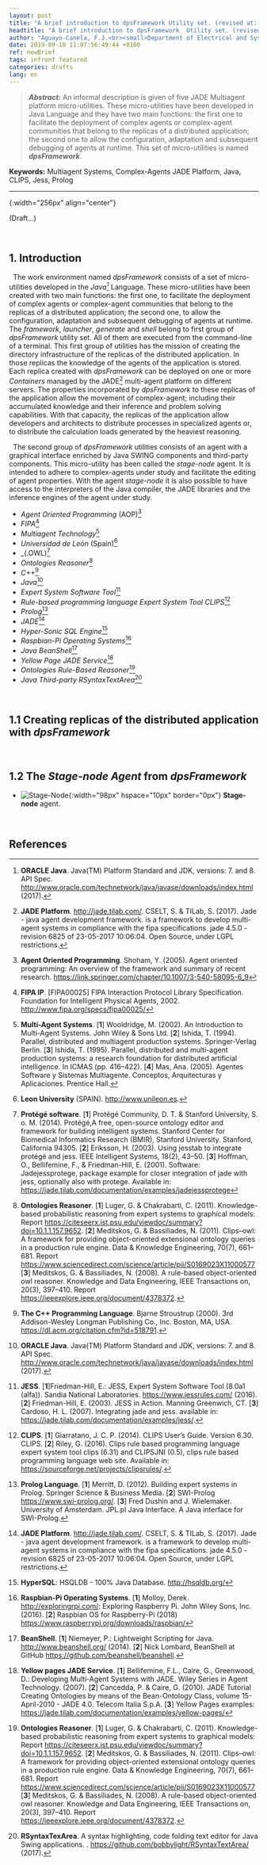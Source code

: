 ```yaml
---
layout: post
title: "A brief introduction to dpsFramework Utility set. (revised at: 2019)"
headtitle: "A brief introduction to dpsFramework  Utility set. (revised at: 2019)"
author: "Aguayo-Canela, F.J.<br><small>Department of Electrical and Systems Engineering and Automation (2012-17)<br>School of Industrial Engineering and Information Technology. <b>University of Leon</b> (SPAIN)</small>"
date: 2019-09-10 11:07:56:49:44 +0100
ref: newBrief
tags: infront featured
categories: drafts
lang: en
---
```






> **_Abstract:_** An informal description is given of five JADE Multiagent platform micro-utilities. These micro-utilities have been developed in Java Language and they have two main functions: the first one to facilitate the deployment of complex agents or complex-agent communities that belong to the replicas of a distributed application; the second one to allow the configuration, adaptation and subsequent debugging of agents at runtime. This set of micro-utilities is named **_dpsFramework_**.

**Keywords:** 
Multiagent Systems, Complex-Agents JADE Platform, Java, CLIPS, Jess, Prolog

<hr>{:width="256px" align="center"}

(Draft...)

<br>

## 1. Introduction

&nbsp;&nbsp;The work environment named _dpsFramework_ consists of a set of micro-utilities developed in the _Java[^ORACLE]_ Language. These micro-utilities have been created with two main functions: the first one, to facilitate the deployment of complex agents or complex-agent communities that belong to the replicas of a distributed application; the second one, to allow the configuration, adaptation and subsequent debugging of agents at runtime. The _framework_, _launcher_, _generate_ and _shell_ belong to first group of _dpsFramework_ utility set. All of them are executed from the command-line of a terminal. This first group of utilities has the mission of creating the directory infrastructure of the replicas of the distributed application. In those replicas the knowledge of the agents of the application is stored. Each replica created with _dpsFramework_ can be deployed on one or more _Containers_ managed by the JADE[^TILAB] multi-agent platform on different servers. The properties incorporated by _dpsFramework_ to these replicas of the application allow the movement of complex-agent; including their accumulated knowledge and their inference and problem solving capabilities. With that capacity, the replicas of the application allow developers and architects to distribute processes in specialized agents or, to distribute the calculation loads generated by the heaviest reasoning.



&nbsp;&nbsp;The second group of _dpsFramework_ utilities consists of an agent with a graphical interface enriched by Java SWING components and third-party components. This micro-utility has been called the _stage-node_ agent. It is intended to adhere to complex-agents under study and facilitate the editing of agent properties. With the agent _stage-node_ it is also possible to have access to the interpreters of the Java compiler, the JADE libraries and the inference engines of the agent under study.



-  _Agent Oriented Programming_ (AOP)[^SHOHAM]
-  _FIPA_[^FIPA] 
-  _Multiagent Technology_[^WOOL]
-  _Universidad de León_ (Spain)[^UNILEON]
-  _(.OWL)[^PROTEGEE] 
-  _Ontologies Reasoner_[^RAZON]
-  _C++_[^CPLUS]
-  _Java_[^ORACLE]
-  _Expert System Software Tool_[^JESS] 
-  _Rule-based programming language Expert System Tool CLIPS_[^CLIPS] 
-  _Prolog_[^PROLOG]
-  _JADE_[^TILAB]
-  _Hyper-Sonic SQL Engine_[^HSQL]
-  _Raspbian-Pi Operating Systems_[^PI]
-  _Java BeanShell_[^BEANSHEL]
-  _Yellow Page JADE Service_[^YELLOW]
-  _Ontologies Rule-Based Reasoner_[^RAZON]
-  _Java Third-party RSyntaxTextArea_[^RSYNTAX]



<br>


## 1.1 Creating replicas of the distributed application with _dpsFramework_



<br>


## 1.2 The _Stage-node Agent_ from _dpsFramework_





- ![Stage-Node](/assets/images/logoPsStageBussy.gif){:width="98px"  hspace="10px"  border="0px"} **Stage-node** agent. 






<br>



## References


[^TILAB]: **JADE Platform**. <http://jade.tilab.com/>. CSELT, S. & TILab, S. (2017). Jade - java agent development framework. is a framework to develop multi-agent systems in compliance with the fipa specifications. jade 4.5.0 - revision 6825 of 23-05-2017 10:06:04. Open Source, under LGPL restrictions.

[^SHOHAM]: **Agent Oriented Programming**. Shoham, Y. (2005). Agent oriented programming: An overview of the framework and summary of recent research. <https://link.springer.com/chapter/10.1007/3-540-58095-6_9>


[^FIPA]: **FIPA IP**. [FIPA00025] FIPA Interaction Protocol Library Specification. Foundation for Intelligent Physical Agents, 2002. <http://www.fipa.org/specs/fipa00025/> 



[^HSQL]: **HyperSQL**: HSQLDB - 100% Java Database. <http://hsqldb.org/>



[^WOOL]: **Multi-Agent Systems**. [**1**] Wooldridge, M. (2002). An Introduction to Multi-Agent Systems. John Wiley & Sons Ltd. [**2**] Ishida, T. (1994). Parallel, distributed and multiagent production systems. Springer-Verlag Berlin. [**3**] Ishida, T. (1995). Parallel, distributed and multi-agent production systems: a research foundation for distributed artificial intelligence. In ICMAS (pp. 416–422). [**4**] Mas, Ana. (2005). Agentes Software y Sistemas Multiagente. Conceptos, Arquitecturas y Aplicaciones. Prentice Hall.



[^PI]: **Raspbian-Pi Operating Systems**. [**1**] Molloy, Derek. <http://exploringrpi.com/>: Exploring Raspberry Pi. John Wiley Sons, Inc. (2016). [**2**] Raspbian OS for Raspberry-Pi (2018) <https://www.raspberrypi.org/downloads/raspbian/>


[^ORACLE]: **ORACLE Java**. Java(TM) Platform Standard and JDK, versions: 7. and 8. API Spec. <http://www.oracle.com/technetwork/java/javase/downloads/index.html> (2017).


[^PROTEGEE]: **Protégé software**. [**1**] Protégé Community, D. T. & Stanford University, S. o. M. (2014). Protégé,A free, open-source ontology editor and framework for building intelligent systems. Stanford Center for Biomedical Informatics Research (BMIR), Stanford University. Stanford, California 94305. [**2**] Eriksson, H. (2003). Using jesstab to integrate protégé and jess. IEEE Intelligent Systems, 18(2), 43–50. [**3**] Hoffman, O., Bellifemine, F., & Friedman-Hill, E. (2001). Software: Jadejessprotege, package example for closer integration of jade with jess, optionally also with protege. Available in: <https://jade.tilab.com/documentation/examples/jadejessprotege>


[^GITREPO]: **_dpsFramework_ GitHub Repositories**. <https://github.com/dpsframework>




[^CLIPS]: **CLIPS**. [**1**] Giarratano, J. C. P. (2014). CLIPS User’s Guide. Version 6.30. CLIPS.  [**2**] Riley, G. (2016). Clips rule based programming language expert system tool clips (6.31) and CLIPSJNI (0.5), clips rule based programming language web site. Available in: <https://sourceforge.net/projects/clipsrules/>.





[^JESS]: **JESS**.  [**1**]Friedman-Hill, E.: JESS, Expert System Software Tool (8.0a1 (alfa)). Sandia National Laboratories. <https://www.jessrules.com/> (2016). [**2**] Friedman-Hill, E. (2003). JESS in Action. Manning Greenwich, CT. [**3**] Cardoso, H. L. (2007). Integrating jade and jess. available in: <https://jade.tilab.com/documentation/examples/jess/>.




[^PROLOG]: **Prolog Language**. [**1**] Merritt, D. (2012). Building expert systems in Prolog. Springer Science & Business Media. [**2**]  SWI-Prolog <https://www.swi-prolog.org/>. [**3**] Fred Dushin and J. Wielemaker. University of Amsterdam. JPL.pl Java Interface. A Java interface for SWI-Prolog.




[^UNILEON]: **Leon University** (SPAIN). <http://www.unileon.es>.




[^TESIS]: **PhD Thesis**. Aguayo, F.J., García I. (2017) Deploying production systems on distributed using the Multi-Agent paradigm: applied techniques. <https://dialnet.unirioja.es/servlet/tesis?codigo=124344> Department of Electrical and Systems Engineering and Automation. Leon University (SPAIN).




[^BEANSHEL]: **BeanShell**. [**1**] Niemeyer, P.: Lightweight Scripting for Java. <http://www.beanshell.org/> (2014). [**2**] Nick Lombard, BeanShell at GitHub <https://github.com/beanshell/beanshell>. 





[^RSYNTAX]: **RSyntaxTexArea**. A syntax highlighting, code folding text editor for Java Swing applications. . <https://github.com/bobbylight/RSyntaxTextArea/> (2017).
[^FIPAACL]: **FIPA ACL**. [FIPA00008] FIPA Agent Communication Language Specification. Foundation for Intelligent Physical Agents, 2000. <http://www.fipa.org/specs/fipa00008/>





[^RAZON]: **Ontologies Reasoner**. [**1**] Luger, G. & Chakrabarti, C. (2011). Knowledge-based probabilistic reasoning from expert systems to graphical models: Report <https://citeseerx.ist.psu.edu/viewdoc/summary?doi=10.1.1.157.9652>. [**2**] Meditskos, G. & Bassiliades, N. (2011). Clips–owl: A framework for providing object-oriented extensional ontology queries in a production rule engine. Data & Knowledge Engineering, 70(7), 661–681. Report <https://www.sciencedirect.com/science/article/pii/S0169023X11000577> [**3**] Meditskos, G. & Bassiliades, N. (2008). A rule-based object-oriented owl reasoner. Knowledge and Data Engineering, IEEE Transactions on, 20(3), 397–410. Report <https://ieeexplore.ieee.org/document/4378372>. 



[^CPLUS]: **The C++ Programming Language**. Bjarne Stroustrup (2000). 3rd Addison-Wesley Longman Publishing Co., Inc. Boston, MA, USA. <https://dl.acm.org/citation.cfm?id=518791>.



[^YELLOW]: **Yellow pages JADE Service**. [**1**] Bellifemine, F.L., Caire, G., Greenwood, D.: Developing Multi-Agent Systems with JADE. Wiley Series in Agent Technology. (2007). [**2**] Cancedda, P. & Caire, G. (2010). JADE Tutorial Creating Ontologies by means of the Bean-Ontology Class, volume 15-April-2010 - JADE 4.0. Telecom Italia S.p.A. [**3**] Yellow Pages examples: <https://jade.tilab.com/documentation/examples/yellow-pages/>



